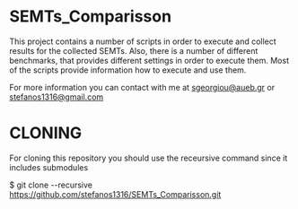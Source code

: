 # SEMTs_Comparisson

This project contains a number of scripts in order to execute and collect results for the collected SEMTs. 
Also, there is a number of different benchmarks, that provides different settings in order to execute them. 
Most of the scripts provide information how to execute and use them.

For more information you can contact with me at <sgeorgiou@aueb.gr> or <stefanos1316@gmail.com>

# CLONING
For cloning this repository you should use the receursive command since it includes submodules

$ git clone --recursive https://github.com/stefanos1316/SEMTs_Comparisson.git
